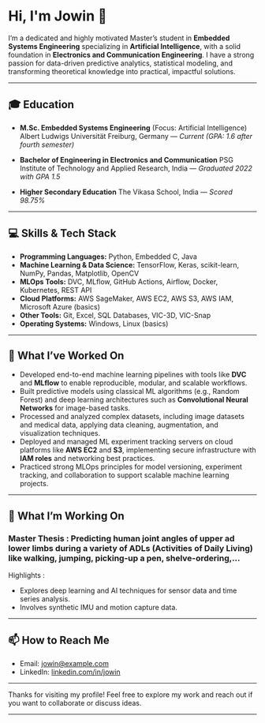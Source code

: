 

# Hi, I'm Jowin 👋

I’m a dedicated and highly motivated Master’s student in **Embedded Systems Engineering** specializing in **Artificial Intelligence**, with a solid foundation in **Electronics and Communication Engineering**. I have a strong passion for data-driven predictive analytics, statistical modeling, and transforming theoretical knowledge into practical, impactful solutions.

---

## 🎓 Education

* **M.Sc. Embedded Systems Engineering** (Focus: Artificial Intelligence)
  Albert Ludwigs Universität Freiburg, Germany — *Current (GPA: 1.6 after fourth semester)*

* **Bachelor of Engineering in Electronics and Communication**
  PSG Institute of Technology and Applied Research, India — *Graduated 2022 with GPA 1.5*

* **Higher Secondary Education**
  The Vikasa School, India — *Scored 98.75%*

---

## 💻 Skills & Tech Stack

* **Programming Languages:** Python, Embedded C, Java
* **Machine Learning & Data Science:** TensorFlow, Keras, scikit-learn, NumPy, Pandas, Matplotlib, OpenCV
* **MLOps Tools:** DVC, MLflow, GitHub Actions, Airflow, Docker, Kubernetes, REST API
* **Cloud Platforms:** AWS SageMaker, AWS EC2, AWS S3, AWS IAM, Microsoft Azure (basics)
* **Other Tools:** Git, Excel, SQL Databases, VIC-3D, VIC-Snap
* **Operating Systems:** Windows, Linux (basics)

---

## 🚀 What I’ve Worked On

* Developed end-to-end machine learning pipelines with tools like **DVC** and **MLflow** to enable reproducible, modular, and scalable workflows.
* Built predictive models using classical ML algorithms (e.g., Random Forest) and deep learning architectures such as **Convolutional Neural Networks** for image-based tasks.
* Processed and analyzed complex datasets, including image datasets and medical data, applying data cleaning, augmentation, and visualization techniques.
* Deployed and managed ML experiment tracking servers on cloud platforms like **AWS EC2** and **S3**, implementing secure infrastructure with **IAM roles** and networking best practices.
* Practiced strong MLOps principles for model versioning, experiment tracking, and collaboration to support scalable machine learning projects.

---


## 🔭 What I’m Working On

### Master Thesis : Predicting human joint angles of upper ad lower limbs during a variety of ADLs (Activities of Daily Living) like walking, jumping, picking-up a pen, shelve-ordering,...
Highlights :
* Explores deep learning and AI techniques for sensor data and time series analysis.
* Involves synthetic IMU and motion capture data.

---

## 📫 How to Reach Me

* Email: [jowin@example.com](mailto:jowin@example.com)
* LinkedIn: [linkedin.com/in/jowin](https://www.linkedin.com/in/jowin-henry/)


---


Thanks for visiting my profile! Feel free to explore my work and reach out if you want to collaborate or discuss ideas.



---






